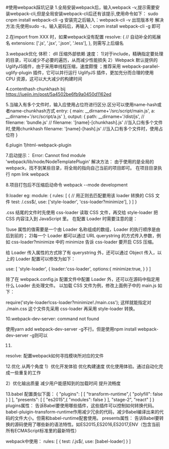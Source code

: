 #使用webpack踩坑记录
1.全局安装webpack后，输入webpack -v,提示需要安装webpack-cli,但是全局安装webpack-cli后还有该提示,使用命令如下：
sudo cnpm install webpack-cli -g
安装完之后输入：webpack-cli -v  出现版本号
解决方法:先使用sudo -s，输入密码后，再输入：cnpm install webpack-cli -g  即可

2.在import from XXX  时，如果webpack没有配置
resolve: {
        // 自动补全的拓展名
        extensions: ['.js', '.jsx', '.json', '.less'],
    },
则需写上后缀名

3.webpack优化
体积： dll  压缩外部依赖
速度： 
1)对于include，精确指定要处理的目录，可以减少不必要的遍历，从而减少性能损失
2）Webpack 默认提供的 UglifyJS插件，由于采用单线程压缩，速度颇慢 ；推荐采用 webpack-parallel-uglify-plugin 插件，它可以并行运行 UglifyJS 插件，更加充分而合理的使用 CPU 资源，这可以大大减少的构建时间

4.contenthash chunkhash bij
https://juejin.im/post/5a4502be6fb9a0450d1162ed

5.当输入有多个文件时，输入应使用占位符进行区分.区分可以使用name-hash或者name-chunkhash方式
 entry: {
        main: __dirname+'/src/script/main.js',
        a: __dirname+'/src/script/a.js'
    },
    output: {
        path: __dirname+'/dist/js',
        // filename: 'bundle.js'
        // filename: '[name]-[chunkhash].js'  //当入口有多个文件时,使用chunkhash
        filename: '[name]-[hash].js'  //当入口有多个文件时，使用占位符
    }

6.plugin
1)html-webpack-plugin

7.启动提示：
Error: Cannot find module 'webpack/lib/node/NodeTemplatePlugin'
解决方法：
由于使用的是全局的 webpack，找不到某些目录，将全局的指向自己当前的项目即可。
在项目目录执行 npm link webpack

8.项目打包后不压缩启动命令
webpack --mode development

9.loader
eg:
module: {
    rules: [
      {
        // 用正则去匹配要用该 loader 转换的 CSS 文件
        test: /\.css$/,
        use: ['style-loader', 'css-loader?minimize'],
      }
    ]
  }

.css 结尾的文件时先使用 css-loader 读取 CSS 文件，再交给 style-loader 把 CSS 内容注入到 JavaScript 里。 在配置 Loader 时需要注意的是：

1)use 属性的值需要是一个由 Loader 名称组成的数组，Loader 的执行顺序是由后到前的；
2)每一个 Loader 都可以通过 URL querystring 的方式传入参数，例如 css-loader?minimize 中的 minimize 告诉 css-loader 要开启 CSS 压缩。

给 Loader 传入属性的方式除了有 querystring 外，还可以通过 Object 传入，以上的 Loader 配置可以修改为如下：

use: [
  'style-loader', 
  {
    loader:'css-loader',
    options:{
      minimize:true,
    }
  }
]

除了在 webpack.config.js 配置文件中配置 Loader 外，还可以在源码中指定用什么 Loader 去处理文件。 以加载 CSS 文件为例，修改上面例子中的 main.js 如下：

require('style-loader!css-loader?minimize!./main.css');
这样就能指定对 ./main.css 这个文件先采用 css-loader 再采用 style-loader 转换。

10.webpack-dev-server: command not found

使用yarn add webpack-dev-server -g不行。但是使用npm install  webpack-dev-server -g则可以

11.
resolve:
配置webpack如何寻找模块所对应的文件

12.优化
从两个角度
1）优化开发体验
优化构建速度
优化使用体验。通过自动化完成一些重复的工作

2）优化输出质量
减少用户能感知到的加载时间
提升流畅度

13.babel
配置类似下面：
{
    "plugins": [
        [
            "transform-runtime",{
                "polyfill": false
            }
        ]
    ],
    "presents": [
        [
            "es2015",{
                "modules": false
            }
        ],
        "stage-2",
        "react"
    ]
}
plugins属性：
  告诉Babel要使用哪些插件，这些插件可以控制如何转换代码。
  babel-pluigin-transform-runtime作用减少冗余的代码，减少Babel编译出来的代码的文件大小。但需和babel-runtime配套使用。
presents属性：
  告诉Babel要转换的源码使用了哪些新的语法特性。如ES2015,ES2016,ES2017,ENV（包含当前所有ECMAScript标准里的最新特性）

webpack中使用：
  rules: [
            {
                test: /\.js$/,
                use: [babel-loader]
            }
        ]





